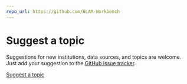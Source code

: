```yaml
---
repo_url: https://github.com/GLAM-Workbench
---
```


# Suggest a topic

Suggestions for new institutions, data sources, and topics are welcome. Just add your suggestion to the [GitHub issue tracker](https://github.com/GLAM-Workbench/glam-workbench.github.io/issues).

<!-- Place this tag where you want the button to render. -->
<a class="github-button" href="https://github.com/glam-workbench/glam-workbench.github.io/issues" data-size="large" data-show-count="true" aria-label="Issue glam-workbench/glam-workbench.github.io on GitHub">Suggest a topic</a>

<!-- Place this tag in your head or just before your close body tag. -->
<script async defer src="https://buttons.github.io/buttons.js"></script>